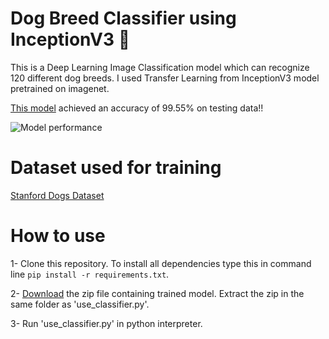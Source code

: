 # Dog Breed Classifier using InceptionV3 :dog:

This is a Deep Learning Image Classification model which can recognize 120 different dog breeds.
I used Transfer Learning from InceptionV3 model pretrained on imagenet.

[This model](https://drive.google.com/file/d/1ZDvHISISZ--1BTy3ZM9J6EQ8kxPD2xWy/view?usp=sharing) achieved an accuracy of 99.55% on testing data!!

![Model performance](https://i.ibb.co/2cBJ1R8/history-plot.png)

# Dataset used for training

[Stanford Dogs Dataset](http://vision.stanford.edu/aditya86/ImageNetDogs/main.html)

# How to use

1- Clone this repository. To install all dependencies type this in command line `pip install -r requirements.txt`.

2- [Download](https://drive.google.com/file/d/1ZDvHISISZ--1BTy3ZM9J6EQ8kxPD2xWy/view?usp=sharing) the zip file containing trained model. Extract the zip in the same folder as 'use_classifier.py'.

3- Run 'use_classifier.py' in python interpreter.